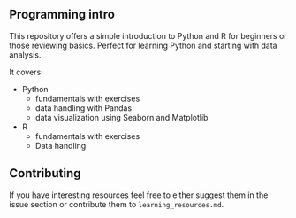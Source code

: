 ## Programming intro
This repository offers a simple introduction to Python and R for beginners or those reviewing basics. Perfect for learning Python and starting with data analysis.

It covers: 
* Python
  * fundamentals with exercises
  * data handling with Pandas
  * data visualization using Seaborn and Matplotlib
* R
  * fundamentals with exercises
  * Data handling

## Contributing
If you have interesting resources feel free to either suggest them in the issue section or contribute them to `learning_resources.md`.
